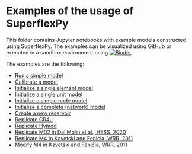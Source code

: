 # Examples of the usage of SuperflexPy

This folder contains Jupyter notebooks with example models constructed using
SuperflexPy. The examples can be visualized using GitHub or executed in a
sandbox environment using [![Binder](https://mybinder.org/badge_logo.svg)](https://mybinder.org/v2/gh/dalmo1991/superflexPy/master?filepath=examples)

The examples are the following:

- [Run a simple model](./01_run_simple_model.ipynb)
- [Calibrate a model](./02_calibrate_a_model.ipynb)
- [Initialize a single element model](./03_init_single_element_model.ipynb)
- [Initialize a single unit model](./04_init_single_unit_model.ipynb)
- [Initialize a simple node model](./05_init_single_node_model.ipynb)
- [Initialize a complete (network) model](./06_init_complete_model.ipynb)
- [Create a new reservoir](./07_create_reservoir.ipynb)
- [Replicate GR4J](./08_GR4J.ipynb)
- [Replicate Hymod](./09_Hymod.ipynb)
- [Replicate M02 in Dal Molin et al., HESS, 2020](./10_Thur_M2.ipynb)
- [Replicate M4 in Kavetski and Fenicia, WRR, 2011](./11_M4_sfPaper.ipynb)
- [Modify M4 in Kavetski and Fenicia, WRR, 2011](./12_M4_sfPaper_changed.ipynb)